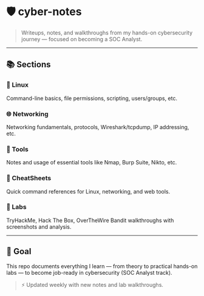 # 🛡️ cyber-notes

> Writeups, notes, and walkthroughs from my hands-on cybersecurity journey — focused on becoming a SOC Analyst.

---

## 📚 Sections

### 📁 Linux
Command-line basics, file permissions, scripting, users/groups, etc.

### 🌐 Networking
Networking fundamentals, protocols, Wireshark/tcpdump, IP addressing, etc.

### 🧰 Tools
Notes and usage of essential tools like Nmap, Burp Suite, Nikto, etc.

### 🧾 CheatSheets
Quick command references for Linux, networking, and web tools.

### 🧪 Labs
TryHackMe, Hack The Box, OverTheWire Bandit walkthroughs with screenshots and analysis.

---

## 🧠 Goal

This repo documents everything I learn — from theory to practical hands-on labs — to become job-ready in cybersecurity (SOC Analyst track).

> ⚡️ Updated weekly with new notes and lab walkthroughs.
